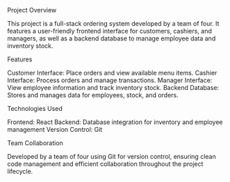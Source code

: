 Project Overview

This project is a full-stack ordering system developed by a team of four. It features a user-friendly frontend interface for customers, cashiers, and managers, as well as a backend database to manage employee data and inventory stock.


Features

Customer Interface: Place orders and view available menu items.
Cashier Interface: Process orders and manage transactions.
Manager Interface: View employee information and track inventory stock.
Backend Database: Stores and manages data for employees, stock, and orders.


Technologies Used

Frontend: React
Backend: Database integration for inventory and employee management
Version Control: Git


Team Collaboration

Developed by a team of four using Git for version control, ensuring clean code management and efficient collaboration throughout the project lifecycle.

